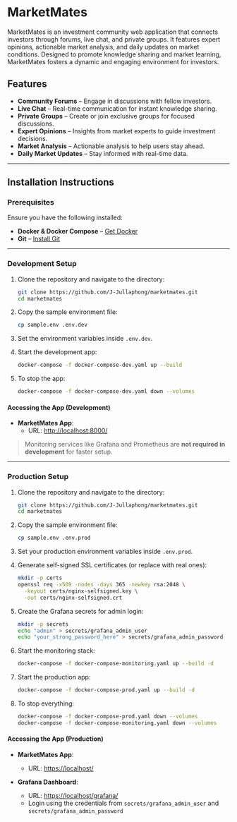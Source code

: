 # MarketMates

MarketMates is an investment community web application that connects investors through forums, live chat, and private groups. It features expert opinions, actionable market analysis, and daily updates on market conditions. Designed to promote knowledge sharing and market learning, MarketMates fosters a dynamic and engaging environment for investors.

## Features

- **Community Forums** – Engage in discussions with fellow investors.
- **Live Chat** – Real-time communication for instant knowledge sharing.
- **Private Groups** – Create or join exclusive groups for focused discussions.
- **Expert Opinions** – Insights from market experts to guide investment decisions.
- **Market Analysis** – Actionable analysis to help users stay ahead.
- **Daily Market Updates** – Stay informed with real-time data.

---

## Installation Instructions

### Prerequisites

Ensure you have the following installed:

- **Docker & Docker Compose** – [Get Docker](https://www.docker.com/)
- **Git** – [Install Git](https://git-scm.com/)

---

### Development Setup

1. Clone the repository and navigate to the directory:

    ```bash
    git clone https://github.com/J-Jullaphong/marketmates.git
    cd marketmates
    ```

2. Copy the sample environment file:

    ```bash
    cp sample.env .env.dev
    ```

3. Set the environment variables inside `.env.dev`.

4. Start the development app:

    ```bash
    docker-compose -f docker-compose-dev.yaml up --build
    ```

5. To stop the app:

    ```bash
    docker-compose -f docker-compose-dev.yaml down --volumes
    ```
   
#### Accessing the App (Development)

- **MarketMates App**:  
  - URL: [http://localhost:8000/](http://localhost:8000/)

> Monitoring services like Grafana and Prometheus are **not required in development** for faster setup.

---

### Production Setup

1. Clone the repository and navigate to the directory:

    ```bash
    git clone https://github.com/J-Jullaphong/marketmates.git
    cd marketmates
    ```

2. Copy the sample environment file:

    ```bash
    cp sample.env .env.prod
    ```

3. Set your production environment variables inside `.env.prod`.

4. Generate self-signed SSL certificates (or replace with real ones):

    ```bash
    mkdir -p certs
    openssl req -x509 -nodes -days 365 -newkey rsa:2048 \
      -keyout certs/nginx-selfsigned.key \
      -out certs/nginx-selfsigned.crt
    ```

5. Create the Grafana secrets for admin login:

    ```bash
    mkdir -p secrets
    echo "admin" > secrets/grafana_admin_user
    echo "your_strong_password_here" > secrets/grafana_admin_password
    ```

6. Start the monitoring stack:

    ```bash
    docker-compose -f docker-compose-monitoring.yaml up --build -d
    ```
   
7. Start the production app:

    ```bash
    docker-compose -f docker-compose-prod.yaml up --build -d
    ```

8. To stop everything:

    ```bash
    docker-compose -f docker-compose-prod.yaml down --volumes
    docker-compose -f docker-compose-monitoring.yaml down --volumes
    ```

#### Accessing the App (Production)

- **MarketMates App**:  
  - URL: [https://localhost/](https://localhost/)

- **Grafana Dashboard**:  
  - URL: [https://localhost/grafana/](https://localhost/grafana/)  
  - Login using the credentials from `secrets/grafana_admin_user` and `secrets/grafana_admin_password`
